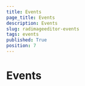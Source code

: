 ```yaml
---
title: Events
page_title: Events
description: Events
slug: radimageeditor-events
tags: events
published: True
position: 7
---
```


# Events
